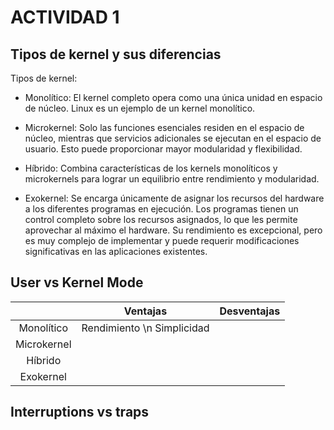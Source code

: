 # ACTIVIDAD 1

## Tipos de kernel y sus diferencias

Tipos de kernel:
* Monolítico: El kernel completo opera como una
única unidad en espacio de núcleo. Linux es un
ejemplo de un kernel monolítico.

* Microkernel: Solo las funciones esenciales
residen en el espacio de núcleo, mientras que
servicios adicionales se ejecutan en el espacio
de usuario. Esto puede proporcionar mayor
modularidad y flexibilidad.

* Híbrido: Combina características de los kernels
monolíticos y microkernels para lograr un
equilibrio entre rendimiento y modularidad.

* Exokernel: Se encarga únicamente de asignar los 
recursos del hardware a los diferentes programas 
en ejecución. Los programas tienen un control completo 
sobre los recursos asignados, lo que les permite 
aprovechar al máximo el hardware. Su rendimiento es
excepcional, pero es muy complejo de implementar
y puede requerir modificaciones significativas en las 
aplicaciones existentes.

## User vs Kernel Mode

|              |   Ventajas   |  Desventajas   |
|    :---:     |     :---:    |     :---:      |
| Monolítico   |  Rendimiento \n Simplicidad |                |
| Microkernel  |              |                |
| Híbrido      |              |                |
| Exokernel    |              |                |

## Interruptions vs traps
